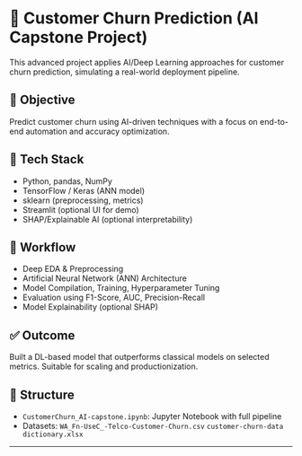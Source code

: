 # 🤖 Customer Churn Prediction (AI Capstone Project)

This advanced project applies AI/Deep Learning approaches for customer churn prediction, simulating a real-world deployment pipeline.

## 📌 Objective
Predict customer churn using AI-driven techniques with a focus on end-to-end automation and accuracy optimization.

## 🧰 Tech Stack
- Python, pandas, NumPy
- TensorFlow / Keras (ANN model)
- sklearn (preprocessing, metrics)
- Streamlit (optional UI for demo)
- SHAP/Explainable AI (optional interpretability)

## 🧪 Workflow
- Deep EDA & Preprocessing
- Artificial Neural Network (ANN) Architecture
- Model Compilation, Training, Hyperparameter Tuning
- Evaluation using F1-Score, AUC, Precision-Recall
- Model Explainability (optional SHAP)

## ✅ Outcome
Built a DL-based model that outperforms classical models on selected metrics. Suitable for scaling and productionization.

## 📁 Structure
- `CustomerChurn_AI-capstone.ipynb`: Jupyter Notebook with full pipeline
- Datasets: `WA_Fn-UseC_-Telco-Customer-Churn.csv`
            `customer-churn-data dictionary.xlsx`

---
